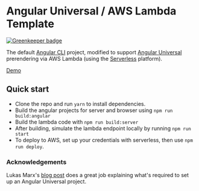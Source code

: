 # Angular Universal / AWS Lambda Template

[![Greenkeeper badge](https://badges.greenkeeper.io/bave8672/angular-universal-aws-lambda.svg)](https://greenkeeper.io/)

The default [Angular CLI](https://github.com/angular/angular-cli) project, modified to support [Angular Universal](https://github.com/angular/universal) prerendering via AWS Lambda (using the [Serverless](https://github.com/serverless) platform).

[Demo](https://s6pjooqlgl.execute-api.us-east-1.amazonaws.com/dev/)

## Quick start

- Clone the repo and run `yarn` to install dependencies.
- Build the angular projects for server and browser using `npm run build:angular`
- Build the lambda code with `npm run build:server`
- After building, simulate the lambda endpoint locally by running `npm run start`
- To deploy to AWS, set up your credentials with serverless, then use `npm run deploy`.

### Acknowledgements

Lukas Marx's [blog post](https://malcoded.com/posts/angular-fundamentals-universal-server-side-rendering) does a great job explaining what's required to set up an Angular Universal project.
